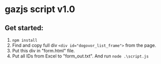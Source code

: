 # gazjs script v1.0

## Get started:

1. ```npm install```
2. Find and copy full div ```<div id="dogovor_list_frame">``` from the page.
3. Put this div in "form.html" file.
4. Put all IDs from Excel to "form_out.txt".
And run
```node .\script.js```